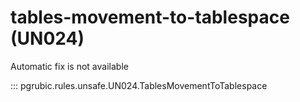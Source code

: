 # tables-movement-to-tablespace (UN024)

Automatic fix is not available

::: pgrubic.rules.unsafe.UN024.TablesMovementToTablespace
